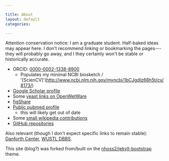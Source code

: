 ```yaml
---

title: About
layout: default
categories: 

---
```


Attention conservation notice:
I am a graduate student.
Half-baked ideas may appear here.
I don't recommend linking or bookmarking the pages---they will
probably go away, and I they certainly won't be stable or historically
accurate.

<!-- Commentary:
     people expect github user page,
     therefore should have one.
 --> 

- ORCID: [0000-0002-1338-8900](http://orcid.org/0000-0002-1338-8900)
  - Populates my minimal NCBI biosketch /
    '[ScienCV]'(http://www.ncbi.nlm.nih.gov/myncbi/1bCJgdlz66h5t/cv/8173/)
- [Google Scholar profile](http://scholar.google.com/citations?user=AWRhHlsAAAAJ&hl=en&oi=pll)
- Some [yeast links on OpenWetWare](http://openwetware.org/wiki/User:J._Steen_Hoyer)
- [figShare](http://figshare.com/authors/J_Steen_Hoyer/470222)
- [Public pubmed profile](http://www.ncbi.nlm.nih.gov/sites/myncbi/collections/public/1pUY6yX9wdp6ddly0uxWlockq/)
  - this will likely get out of date
- Some [small wikipedia contributions](https://en.wikipedia.org/wiki/Special:Contributions/JS_Hoyer)
- [GitHub repositories](https://github.com/jshoyer?tab=repositories)

Also relevant (though I don't expect specific links to remain stable):
[Danforth Center], [WUSTL DBBS].

[Danforth Center]:http://danforthcenter.org
[WUSTL DBBS]:http://dbbs.wustl.edu

This site (blog?) was forked from/built on the
[nhoss2/jekyll-bootstrap](https://github.com/nhoss2/jekyll-bootstrap)
theme.
